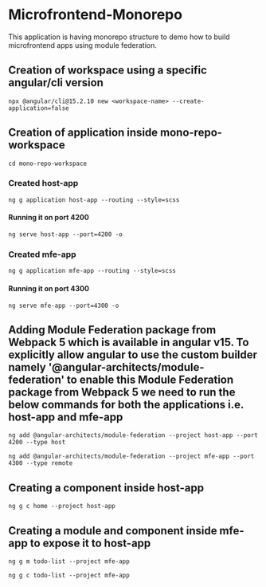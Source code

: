 # Microfrontend-Monorepo

This application is having monorepo structure to demo how to build microfrontend apps using module federation.

## Creation of workspace using a specific angular/cli version

```
npx @angular/cli@15.2.10 new <workspace-name> --create-application=false

```

## Creation of application inside mono-repo-workspace

```
cd mono-repo-workspace

```

### Created host-app

```
ng g application host-app --routing --style=scss

```
#### Running it on port 4200

```
ng serve host-app --port=4200 -o

```
### Created mfe-app

```
ng g application mfe-app --routing --style=scss

```

#### Running it on port 4300

```
ng serve mfe-app --port=4300 -o

```

## Adding Module Federation package from Webpack 5 which is available in angular v15. To explicitly allow angular to use the custom builder namely '@angular-architects/module-federation' to enable this Module Federation package from Webpack 5 we need to run the below commands for both the applications i.e. host-app and mfe-app

```
ng add @angular-architects/module-federation --project host-app --port 4200 --type host

```

```
ng add @angular-architects/module-federation --project mfe-app --port 4300 --type remote

```

## Creating a component inside host-app

```
ng g c home --project host-app

```

## Creating a module and component inside mfe-app to expose it to host-app

```
ng g m todo-list --project mfe-app

```

```
ng g c todo-list --project mfe-app

```


